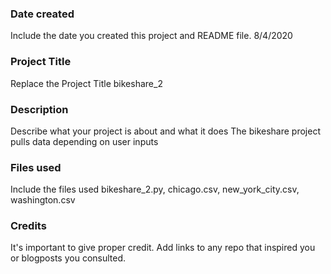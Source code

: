 ### Date created
Include the date you created this project and README file.
8/4/2020

### Project Title
Replace the Project Title
bikeshare_2

### Description
Describe what your project is about and what it does
The bikeshare project pulls data depending on user inputs

### Files used
Include the files used
bikeshare_2.py, chicago.csv, new_york_city.csv, washington.csv

### Credits
It's important to give proper credit. Add links to any repo that inspired you or blogposts you consulted.
